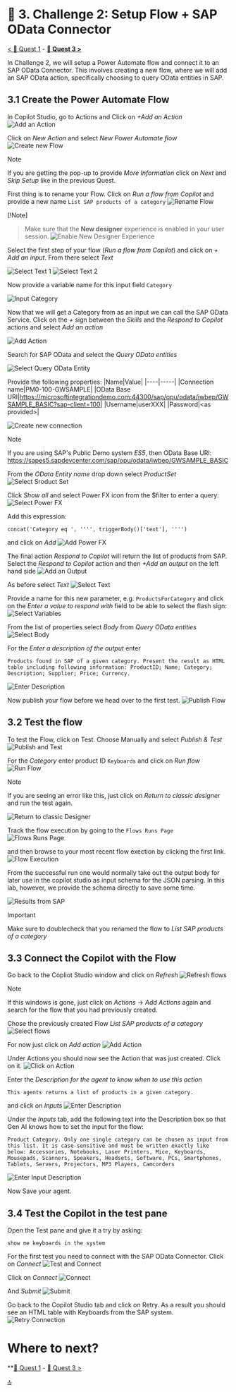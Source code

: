 # 🔌 3. Challenge 2: Setup Flow + SAP OData Connector
[< 🤖 Quest 1](Quest1.md) - **[🔧 Quest 3 >](Quest3.md)**

In Challenge 2, we will setup a Power Automate flow and connect it to an SAP OData Connector. This involves creating a new flow, where we will add an SAP OData action, specifically choosing to query OData entities in SAP.

## 3.1 Create the Power Automate Flow
In Copilot Studio, go to Actions and Click on *+Add an Action*
![Add an Action](../images/AddAnAction.jpg)

Click on *New Action* and select *New Power Automate flow*
![Create new Flow](../images/NewPowerAutomateFlow.jpg)
 
> [!Note]
> If you are getting the pop-up to provide *More Information* click on *Next* and *Skip Setup* like in the previous Quest. 

First thing is to rename your Flow. Click on *Run a flow from Copilot* and provide a new name ````List SAP products of a category````
![Rename Flow](../images/RenameFlow.jpg)

<!-- > [!Note]
>It might be the case that the UI you see looks different compared to the screenshots. In case you want to have the same look and feel, then you can turn off the 'New designer' with the toggle button on the top right. -->

[!Note]
> Make sure that the **New designer** experience is enabled in your user session.
> ![Enable New Designer Experience](../images/NewDesignerExperience_3.png)

Select the first step of your flow (*Run a flow from Copilot*) and click on *+ Add an input*. From there select *Text*
<!-- ![Select Text](../images/SelectText.jpg) -->
![Select Text 1](../images/SelectText_3.png)
![Select Text 2](../images/SelectText_3-b.png)

Now provide a variable name for this input field ````Category```` 
<!-- ![Input Cateogry](../images/InputCategory.jpg) -->
![Input Category](../images/InputCategory_3.png)

Now that we will get a Category from as an input we can call the SAP OData Service. Click on the *+* sign between the *Skills* and the *Respond to Copilot* actions and select *Add an action*
<!-- ![Add Action](../images/AddAction.jpg) -->
![Add Action](../images/AddAction_3.png)


Search for SAP OData and select the *Query OData entities*  
<!-- ![Select Query OData Entity](../images/QueryODataEntity.jpg) -->
![Select Query OData Entity](../images/QueryODataEntity_3.png)

 
Provide the following properties:
|Name|Value|
|----|-----|
|Connection name|PM0-100-GWSAMPLE|
|OData Base URI|https://microsoftintegrationdemo.com:44300/sap/opu/odata/iwbep/GWSAMPLE_BASIC?sap-client=100|
|Username|userXXX|
|Password|\<as provided\>|

![Create new connection](../images/CreateNewConnection.jpg)

> [!Note]
> If you are using SAP's Public Demo system *ES5*, then OData Base URI: https://sapes5.sapdevcenter.com/sap/opu/odata/iwbep/GWSAMPLE_BASIC


From the *OData Entity name* drop down select *ProductSet*
![Select Sroduct Set](../images/SelectProductSet.jpg)



Click *Show all* and select Power FX icon from the $filter to enter a query:
![Select Power FX](../images/SelectPowerFX.jpg)

Add this expression: 
````text
concat('Category eq ', '''', triggerBody()['text'], '''')
````
and click on *Add*
![Add Power FX](../images/AddPowerFX.jpg)
 

The final action *Respond to Copilot* will return the list of products from SAP. Select the *Respond to Copilot* action and then *+Add an output* on the left hand side 
![Add an Output](../images/AddAnOutpu.jpg)

As before select *Text* 
![Select Text](../images/SelectText2.jpg)
 
Provide a name for this new parameter, e.g. ````ProductsForCategory```` and click on the *Enter a value to respond with* field to be able to select the flash sign:
![Select Variables](../images/SelectVariables.jpg)

From the list of properties select *Body* from *Query OData entities*
![Select Body](../images/SelectBody.jpg)

For the *Enter a description of the output* enter 
````text
Products found in SAP of a given category. Present the result as HTML table including following information: ProductID; Name; Category; Description; Supplier; Price; Currency.
````
<!-- ![](../images/DescriptionAndTest.jpg) -->
![Enter Description](../images/Description_3.png)

Now publish your flow before we head over to the first test.
![Publish Flow](../images/PublishFlow_3.png)


## 3.2 Test the flow
To test the Flow, click on Test. Choose Manually and select *Publish & Test* 
![Publish and Test](../images/PublishAndTest.jpg)


For the *Category* enter product ID ````Keyboards````  and click on *Run flow*
![Run Flow](../images/RunFlow.jpg)


> [!Note]
> If you are seeing an error like this, just click on *Return to classic designer* and run the test again. 
> 
> ![Return to classic Designer](../images/ReturnToClassicDesigner.jpg)


Track the flow execution by going to the ````Flows Runs Page````
![Flows Runs Page](../images/FlowsRunsPage_3.png)

and then browse to your most recent flow exection by clicking the first link.
![Flow Execution](../images/FlowExecution_3.png)

From the successful run one would normally take out the output body for later use in the copilot studio as input schema for the JSON parsing. In this lab, however, we provide the schema directly to save some time.
<!-- ![Results from SAP](../images/ResultFromSAP.jpg) -->
![Results from SAP](../images/ResultFromSAP_2.png)

> [!Important]
> Make sure to doublecheck that you renamed the flow to *List SAP products of a category*
 
## 3.3 Connect the Copilot with the Flow
Go back to the Copliot Studio window and click on *Refresh*
![Refresh flows](../images/RefreshFlows.jpg)

> [!Note]
> If this windows is gone, just click on *Actions* -> *Add Actions* again and search for the flow that you had previously created. 
 
Chose the previously created Flow *List SAP products of a category*
![Select flows](../images/SelectFlow.jpg)

For now just click on *Add action*
![Add Action](../images/AddActionInCopilotStudio.jpg)

Under Actions you should now see the Action that was just created. Click on it.
![Click on Action](../images/ClickOnAction.jpg)

Enter the *Description for the agent to know when to use this action* 
````text
This agents returns a list of products in a given category. 
````
and click on *Inputs*
![Enter Description](../images/EnterDescription.jpg)


Under the *Inputs* tab, add the following text into the Description box so that Gen AI knows how to set the input for the flow:

````text
Product Category. Only one single category can be chosen as input from this list. It is case-sensitive and must be written exactly like below: Accessories, Notebooks, Laser Printers, Mice, Keyboards, Mousepads, Scanners, Speakers, Headsets, Software, PCs, Smartphones, Tablets, Servers, Projectors, MP3 Players, Camcorders
```` 
![Enter Input Description](../images/EnterInputDescription.jpg)


Now Save your agent.

## 3.4 Test the Copilot in the test pane
Open the Test pane and give it a try by asking: 
````text
show me keyboards in the system
````

For the first test you need to connect with the SAP OData Connector. Click on *Connect*
![Test and Connect](../images/TestAndConnect.jpg)

Click on *Connect*
![Connect](../images/Connect.jpg)

And *Submit*
![Submit](../images/ConnectSubmit.jpg)

Go back to the Copilot Studio tab and click on Retry. As a result you should see an HTML table with Keyboards from the SAP system. 
![Retry Connection](../images/RetryConnection.jpg)



# Where to next?

**[🤖 Quest 1](Quest1.md) - [🔧 Quest 3 >](Quest3.md)

[🔝](#)
